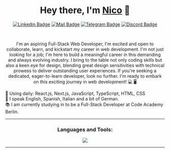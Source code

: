 <div align="center">
  
  <h1>Hey there, I'm <a href="https://www.linkedin.com/in/nicolascantarelli/">Nico</a> 👋</h1>

  [![Linkedin Badge](https://img.shields.io/badge/-nicolascantarelli-blue?style=flat&logo=Linkedin&logoColor=white&link=https://www.linkedin.com/in/nicolascantarelli/)](https://www.linkedin.com/in/nicolascantarelli/)
  [![Mail Badge](https://img.shields.io/badge/-necantarelli@gmail.com-c14438?style=flat&logo=Gmail&logoColor=white&link=mailto:necantarelli@gmail.com)](mailto:necantarelli@gmail.com)
  [![Telegram Badge](https://img.shields.io/badge/-necantarelli-26A5E4?style=flat&logo=Telegram&logoColor=white&link=https://www.t.me/necantarelli)](https://www.t.me/necantarelli)
  [![Discord Badge](https://img.shields.io/badge/-necantarelli-5865F2?style=flat&logo=Discord&logoColor=white&link=)](https://www.discordapp.com/users/necantarelli)
  
</div>
</br>
<div align="center">
  <p>I'm an aspiring Full-Stack Web Developer, I'm excited and open to collaborate, learn, and kickstart my career in web development. I'm not just looking for a job; I'm here to build a meaningful career in this     
  demanding and always evolving industry. I bring to the table not only coding skills but also a keen eye for design, blending great design sensitivities with technical prowess to deliver outstanding user experiences. If 
  you're seeking a dedicated, eager-to-learn developer, look no further. I'm ready to embark on this exciting journey in web development! 💻 🖥</p>

  <!-- I'm Nico, an aspiring Fullstack Web Developer with an unwavering passion for creating captivating, user-centric websites. My journey into web development is driven by an insatiable curiosity and a deep desire to      make a mark in the field. I'm eagerly seeking opportunities to collaborate with fellow developers, work on exciting projects, and expand my skill set. It's not just about finding a job; I'm determined to cultivate a 
  meaningful career by staying at the forefront of emerging technologies and consistently delivering exceptional solutions. If you're in search of a dedicated and enthusiastic developer ready to embark on this 
  exhilarating path of web development, I'm your ideal partner. Together, we can create remarkable digital experiences and push the boundaries of what's possible in the web development world. -->
  
</div>
<!-- </br> -->
<div align="left">
  <p>
  🔗 Using daily: React.js, Next.js, JavaScript, TypeScript, HTML, CSS</br>
  💬 I speak English, Spanish, Italian and a bit of German.</br>
  📚 I am currently studying in to be a Full-Stack Developer at Code Academy Berlin.</br>
  </p>
</div>
<hr>
<div align="center">
  <h3>Languages and Tools:</h3>
  <img src="https://skillicons.dev/icons?i=html,css,js,ts,react,bootstrap,git,github,vscode,firebase,gatsby,linux,postman,vite,figma" />
</div>
<hr>
